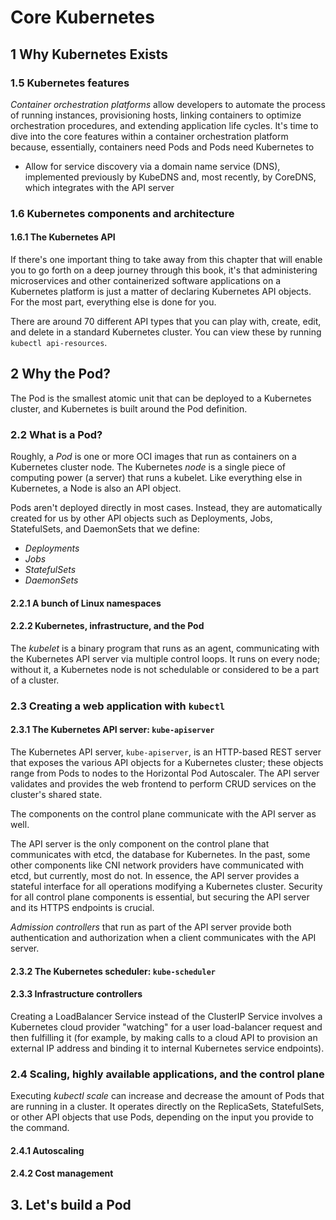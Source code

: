 # Core Kubernetes

## 1 Why Kubernetes Exists

### 1.5 Kubernetes features

*Container orchestration platforms* allow developers to automate the process of running instances, provisioning hosts, linking containers to optimize orchestration procedures, and extending application life cycles.
It's time to dive into the core features within a container orchestration platform because, essentially, containers need Pods and Pods need Kubernetes to
* Allow for service discovery via a domain name service (DNS), implemented previously by KubeDNS and, most recently, by CoreDNS, which integrates with the API server

### 1.6 Kubernetes components and architecture

#### 1.6.1 The Kubernetes API

If there's one important thing to take away from this chapter that will enable you to go forth on a deep journey through this book, it's that administering microservices and other containerized software applications on a Kubernetes platform is just a matter of declaring Kubernetes API objects.
For the most part, everything else is done for you.

There are around 70 different API types that you can play with, create, edit, and delete in a standard Kubernetes cluster.
You can view these by running `kubectl api-resources`.

## 2 Why the Pod?

The Pod is the smallest atomic unit that can be deployed to a Kubernetes cluster, and Kubernetes is built around the Pod definition.

### 2.2 What is a Pod?

Roughly, a *Pod* is one or more OCI images that run as containers on a Kubernetes cluster node.
The Kubernetes *node* is a single piece of computing power (a server) that runs a kubelet.
Like everything else in Kubernetes, a Node is also an API object.

Pods aren't deployed directly in most cases.
Instead, they are automatically created for us by other API objects such as Deployments, Jobs, StatefulSets, and DaemonSets that we define:
* *Deployments*
* *Jobs*
* *StatefulSets*
* *DaemonSets*

#### 2.2.1 A bunch of Linux namespaces

#### 2.2.2 Kubernetes, infrastructure, and the Pod

The *kubelet* is a binary program that runs as an agent, communicating with the Kubernetes API server via multiple control loops.
It runs on every node; without it, a Kubernetes node is not schedulable or considered to be a part of a cluster.

### 2.3 Creating a web application with `kubectl`

#### 2.3.1 The Kubernetes API server: `kube-apiserver`

The Kubernetes API server, `kube-apiserver`, is an HTTP-based REST server that exposes the various API objects for a Kubernetes cluster; these objects range from Pods to nodes to the Horizontal Pod Autoscaler.
The API server validates and provides the web frontend to perform CRUD services on the cluster's shared state.

The components on the control plane communicate with the API server as well.

The API server is the only component on the control plane that communicates with etcd, the database for Kubernetes.
In the past, some other components like CNI network providers have communicated with etcd, but currently, most do not.
In essence, the API server provides a stateful interface for all operations modifying a Kubernetes cluster.
Security for all control plane components is essential, but securing the API server and its HTTPS endpoints is crucial.

*Admission controllers* that run as part of the API server provide both authentication and authorization when a client communicates with the API server.

#### 2.3.2 The Kubernetes scheduler: `kube-scheduler`

#### 2.3.3 Infrastructure controllers

Creating a LoadBalancer Service instead of the ClusterIP Service involves a Kubernetes cloud provider "watching" for a user load-balancer request and then fulfilling it (for example, by making calls to a cloud API to provision an external IP address and binding it to internal Kubernetes service endpoints).

### 2.4 Scaling, highly available applications, and the control plane

Executing *kubectl scale* can increase and decrease the amount of Pods that are running in a cluster.
It operates directly on the ReplicaSets, StatefulSets, or other API objects that use Pods, depending on the input you provide to the command.

#### 2.4.1 Autoscaling

#### 2.4.2 Cost management

## 3. Let's build a Pod
